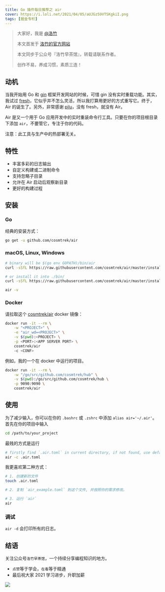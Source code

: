 ```yaml
---
title: Go 插件每日推荐之 air
cover: https://i.loli.net/2021/04/05/aUJGz59VTSKgkiI.png
tags: [掘金专栏]
---
```


> 大家好，我是 [@洛竹](https://github.com/youngjuning)
>
> 本文首发于 [洛竹的官方网站](https://youngjuning.js.org/)
>
> 本文同步于公众号『洛竹早茶馆』，转载请联系作者。
>
> 创作不易，养成习惯，素质三连！

## 动机

当我开始用 Go 和 [gin](https://github.com/gin-gonic/gin) 框架开发网站的时候，可惜 gin 没有实时重载功能。其实，我试过 [fresh](https://github.com/pilu/fresh)，它似乎并不怎么灵活，所以我打算用更好的方式重写它。终于，Air 的诞生了。另外，非常感谢 [pilu](https://github.com/pilu)，没有 fresh，就没有 Air。

Air 是又一个用于 Go 应用开发中的实时重装命令行工具。只要在你的项目根目录下添加 `air`，不要管它，专注于你的代码。

注意：此工具与生产中的热部署无关。

## 特性

- 丰富多彩的日志输出
- 自定义构建或二进制命令
- 支持忽略子目录
- 允许在 Air 启动后观察新目录
- 更好的构建过程

## 安装

### Go

经典的安装方式：

```bash
go get -u github.com/cosmtrek/air
```

### macOS, Linux, Windows

```bash
# binary will be $(go env GOPATH)/bin/air
curl -sSfL https://raw.githubusercontent.com/cosmtrek/air/master/install.sh | sh -s -- -b $(go env GOPATH)/bin

# or install it into ./bin/
curl -sSfL https://raw.githubusercontent.com/cosmtrek/air/master/install.sh | sh -s

air -v
```

### Docker

请拉取这个 [cosmtrek/air](https://hub.docker.com/r/cosmtrek/air) docker 镜像：

```bash
docker run -it --rm \
    -w "<PROJECT>" \
    -e "air_wd=<PROJECT>" \
    -v $(pwd):<PROJECT> \
    -p <PORT>:<APP SERVER PORT> \
    cosmtrek/air
    -c <CONF>
```

例如，我的一个在 docker 中运行的项目。

```bash
docker run -it --rm \
    -w "/go/src/github.com/cosmtrek/hub" \
    -v $(pwd):/go/src/github.com/cosmtrek/hub \
    -p 9090:9090 \
    cosmtrek/air
```

## 使用

为了减少输入，你可以在你的 `.bashrc` 或 `.zshrc` 中添加 `alias air='~/.air'`。首先在你的项目中输入

```bash
cd /path/to/your_project
```

最贱的方式是运行

```bash
# firstly find `.air.toml` in current directory, if not found, use defaults
air -c .air.toml
```

我更喜欢第二种方式：

```bash
# 1. 创建新的文件
touch .air.toml

# 2. 复制 `air_example.toml` 到这个文件, 并按照你的需求修改。

# 3. 运行 `air`
air
```

### 调试

`air -d` 会打印所有的日志。

## 结语

关注公众号`洛竹早茶馆`，一个持续分享编程知识的地方。

- `点赞`等于学会，`在看`等于精通
- 最后祝大家 2021 学习进步，升职加薪

![](https://youngjuning.js.org/img/luozhu.png)
